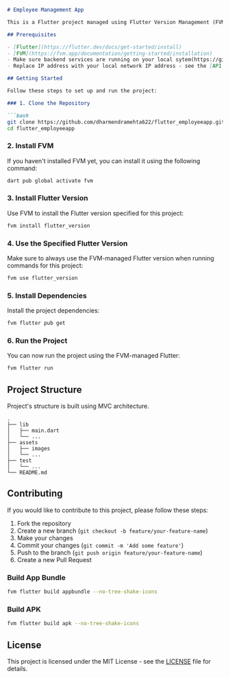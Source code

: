 ```markdown
# Employee Management App

This is a Flutter project managed using Flutter Version Management (FVM).

## Prerequisites

- [Flutter](https://flutter.dev/docs/get-started/install)
- [FVM](https://fvm.app/documentation/getting-started/installation)
- Make sure backend services are running on your local sytem(https://github.com/dharmendramehta622/binmise-api.git)
- Replace IP address with your local network IP address - see the [API Constant File](- Replace the IP address with your local network IP address(eg:192.168.1.98). See the [API Constant File](./packages/global/lib/domain/entity/api_constant.dart) for details.).

## Getting Started

Follow these steps to set up and run the project:

### 1. Clone the Repository

```bash
git clone https://github.com/dharmendramehta622/flutter_employeeapp.git
cd flutter_employeeapp
```

### 2. Install FVM

If you haven't installed FVM yet, you can install it using the following command:

```bash
dart pub global activate fvm
```

### 3. Install Flutter Version

Use FVM to install the Flutter version specified for this project:

```bash
fvm install flutter_version
```

### 4. Use the Specified Flutter Version

Make sure to always use the FVM-managed Flutter version when running commands for this project:

```bash
fvm use flutter_version
```

### 5. Install Dependencies

Install the project dependencies:

```bash
fvm flutter pub get
```

### 6. Run the Project

You can now run the project using the FVM-managed Flutter:

```bash
fvm flutter run
```

## Project Structure

Project's structure is built using MVC architecture.

```plaintext
.
├── lib
│   ├── main.dart
│   └── ...
├── assets
│   ├── images
│   └── ...
├── test
│   └── ...
└── README.md
```

## Contributing

If you would like to contribute to this project, please follow these steps:

1. Fork the repository
2. Create a new branch (`git checkout -b feature/your-feature-name`)
3. Make your changes
4. Commit your changes (`git commit -m 'Add some feature'`)
5. Push to the branch (`git push origin feature/your-feature-name`)
6. Create a new Pull Request

### Build App Bundle

```bash
fvm flutter build appbundle --no-tree-shake-icons
```

### Build APK

```bash
fvm flutter build apk --no-tree-shake-icons
```


## License

This project is licensed under the MIT License - see the [LICENSE](LICENSE) file for details.
 